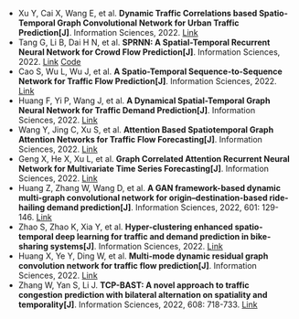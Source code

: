* Xu Y, Cai X, Wang E, et al. <b>Dynamic Traffic Correlations based Spatio-Temporal Graph Convolutional Network for Urban Traffic Prediction[J]</b>. Information Sciences, 2022. [Link](https://www.sciencedirect.com/science/article/pii/S0020025522013779)
* Tang G, Li B, Dai H N, et al. <b>SPRNN: A Spatial-Temporal Recurrent Neural Network for Crowd Flow Prediction[J]</b>. Information Sciences, 2022. [Link](https://www.sciencedirect.com/science/article/pii/S0020025522011057) [Code](https://github.com/CVisionProcessing/SPRNN)
* Cao S, Wu L, Wu J, et al. <b>A Spatio-Temporal Sequence-to-Sequence Network for Traffic Flow Prediction[J]</b>. Information Sciences, 2022. [Link](https://www.sciencedirect.com/science/article/pii/S0020025522008234)
* Huang F, Yi P, Wang J, et al. <b>A Dynamical Spatial-Temporal Graph Neural Network for Traffic Demand Prediction[J]</b>. Information Sciences, 2022. [Link](https://www.sciencedirect.com/science/article/pii/S0020025522001669)
* Wang Y, Jing C, Xu S, et al. <b>Attention Based Spatiotemporal Graph Attention Networks for Traffic Flow Forecasting[J]</b>. Information Sciences, 2022. [Link](https://www.sciencedirect.com/science/article/pii/S0020025522005679)
* Geng X, He X, Xu L, et al. <b>Graph Correlated Attention Recurrent Neural Network for Multivariate Time Series Forecasting[J]</b>. Information Sciences, 2022. [Link](https://www.sciencedirect.com/science/article/pii/S0020025522003978)
* Huang Z, Zhang W, Wang D, et al. <b>A GAN framework-based dynamic multi-graph convolutional network for origin–destination-based ride-hailing demand prediction[J]</b>. Information Sciences, 2022, 601: 129-146. [Link](https://www.sciencedirect.com/science/article/pii/S0020025522003620)
* Zhao S, Zhao K, Xia Y, et al. <b>Hyper-clustering enhanced spatio-temporal deep learning for traffic and demand prediction in bike-sharing systems[J]</b>. Information Sciences, 2022. [Link](https://www.sciencedirect.com/science/article/pii/S0020025522007435)
* Huang X, Ye Y, Ding W, et al. <b>Multi-mode dynamic residual graph convolution network for traffic flow prediction[J]</b>. Information Sciences, 2022. [Link](https://www.sciencedirect.com/science/article/pii/S0020025522006971)
* Zhang W, Yan S, Li J. <b>TCP-BAST: A novel approach to traffic congestion prediction with bilateral alternation on spatiality and temporality[J]</b>. Information Sciences, 2022, 608: 718-733. [Link](https://www.sciencedirect.com/science/article/pii/S0020025522006740)